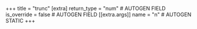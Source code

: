 +++
title = "trunc"
[extra]
return_type = "num" # AUTOGEN FIELD
is_override = false # AUTOGEN FIELD
[[extra.args]]
name = "n" # AUTOGEN STATIC
+++